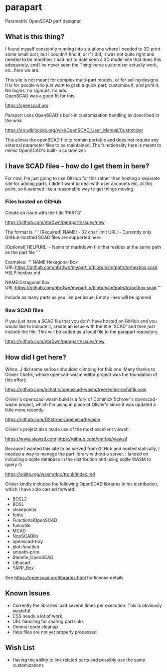 # parapart
Parametric OpenSCAD part designer


## What is this thing?
I found myself constantly running into situations where I needed to 3D print some small
part, but I couldn't find it, or if I did, it was not quite right and needed to be 
modified.  I had not to date seen a 3D model site that does this adequately, and I've
never seen the Thingiverse customizer actually work, so...here we are.

This site is not meant for complex multi-part models, or for selling designs.  It is for people
who just want to grab a quick part, customize it, and print it.  No logins, no signups, no ads.  
OpenSCAD was a good fit for this.

https://openscad.org

Parapart uses OpenSCAD's built-in customization handling as described in the wiki:

https://en.wikibooks.org/wiki/OpenSCAD_User_Manual/Customizer

This allows the openSCAD file to remain portable and does not require any external parameter
files to be maintained.  The functionality here is meant to mimic OpenSCAD's built-in
customizer.

## I have SCAD files - how do I get them in here?
For now, I'm just going to use GitHub for this rather than hosting a separate site for adding parts.  I didn't want to deal with user accounts etc. at this point, so it seemed like a reasonable way to get things moving.

### Files hosted on GitHub
Create an issue with the title 'PARTS'

https://github.com/nbr0wn/parapart/issues/new

The format is:
'''
[Required]
NAME:<name of part> - 32 char limit
URL:<url of part file> - Currently only GitHub-hostted SCAD files are supported here

[Optional]
HELPURL:<help file name> - Name of markdown file that resides at the same path as the part file
'''

Examples:
'''
NAME:Hexagonal Box
URL:https://github.com/nbr0wn/mypartlib/blob/main/path/to/hexbox.scad
HELP:hexbox.md

NAME:Octagonal Box
URL:https://github.com/nbr0wn/mypartlib/blob/main/path/to/octbox.scad
'''

Include as many parts as you like per issue.  Empty lines will be ignored

### Raw SCAD files
If you just have a SCAD file that you don't have hosted on GitHub and you would like to include it, create an issue with the title 'SCAD' and then just include the file.  This will be added as a local file to the parapart repository.

https://github.com/nbr0wn/parapart/issues/new


## How did I get here?

Whoo...I did some serious shoulder climbing for this one.  Many thanks to Olivier Chafik, whose opencad-wasm editor project was the foundation of this effort:

https://github.com/ochafik/openscad-wasm/tree/editor-ochafik.com

Olivier's openscad-wasm build is a fork of Dominick Schroer's openscad-wasm project, which I'm using in place of Olivier's since it was updated a little more recently:

https://github.com/DSchroer/openscad-wasm

Olivier's project also made use of the most excellent viewstl:

https://www.viewstl.com
https://github.com/omrips/viewstl


Because I wanted this site to be served from GitHub and hosted statically, I needed a way 
to manage the part library without a server.  I landed on including a sqlite 
database in the distribution and using sqlite WASM to query it:

https://sqlite.org/wasm/doc/trunk/index.md


Olivier kindly included the following OpenSCAD libraries in his distribution, which I have aldo carried forward:

- BOSL2
- BOSL
- closepoints
- fonts
- FunctionalOpenSCAD
- funcutils
- MCAD
- NopSCADlib
- openscad-tray
- plot-function
- smooth-prim
- Stemfie_OpenSCAD
- UB.scad
- YAPP_Box


See https://openscad.org/libraries.html for license details 


## Known Issues
- Currently the libraries load several times per execution. This is obviously wasteful
- CSS needs a lot of work
- URL handling for sharing part links 
- General code cleanup
- Help files are not yet properly processed

## Wish List
- Having the ability to link related parts and possibly use the same customizations
